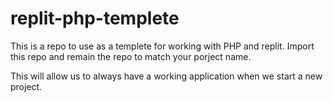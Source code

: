 # replit-php-templete

This is a repo to use as a templete for working with PHP and replit. Import this repo and remain the repo to match your porject name. 

This will allow us to always have a working application when we start a new project.
